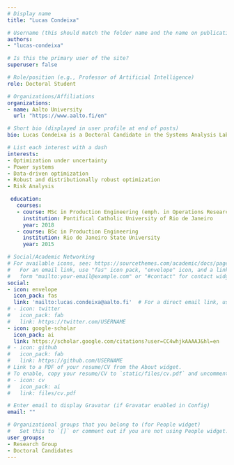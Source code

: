 ```yaml
---
# Display name
title: "Lucas Condeixa"

# Username (this should match the folder name and the name on publications)
authors:
- "lucas-condeixa"

# Is this the primary user of the site?
superuser: false

# Role/position (e.g., Professor of Artificial Intelligence)
role: Doctoral Student

# Organizations/Affiliations
organizations:
- name: Aalto University
  url: "https://www.aalto.fi/en"

# Short bio (displayed in user profile at end of posts)
bio: Lucas Condeixa is a Doctoral Candidate in the Systems Analysis Laboratory in the department of Mathematics and Systems Analysis in Aalto University.

# List each interest with a dash
interests:
- Optimization under uncertainty
- Power systems
- Data-driven optimization
- Robust and distributionally robust optimization
- Risk Analysis

 education:
   courses:
   - course: MSc in Production Engineering (emph. in Operations Research)
     institution: Pontifical Catholic University of Rio de Janeiro
     year: 2018
   - course: BSc in Production Engineering
     institution: Rio de Janeiro State University
     year: 2015

# Social/Academic Networking
# For available icons, see: https://sourcethemes.com/academic/docs/page-builder/#icons
#   For an email link, use "fas" icon pack, "envelope" icon, and a link in the
#   form "mailto:your-email@example.com" or "#contact" for contact widget.
social:
- icon: envelope
  icon_pack: fas
  link: 'mailto:lucas.condeixa@aalto.fi'  # For a direct email link, use "mailto:test@example.org".
# - icon: twitter
#   icon_pack: fab
#   link: https://twitter.com/USERNAME
- icon: google-scholar
  icon_pack: ai
  link: https://scholar.google.com/citations?user=CC4whjkAAAAJ&hl=en
# - icon: github
#   icon_pack: fab
#   link: https://github.com/USERNAME
# Link to a PDF of your resume/CV from the About widget.
# To enable, copy your resume/CV to `static/files/cv.pdf` and uncomment the lines below.
# - icon: cv
#   icon_pack: ai
#   link: files/cv.pdf

# Enter email to display Gravatar (if Gravatar enabled in Config)
email: ""

# Organizational groups that you belong to (for People widget)
#   Set this to `[]` or comment out if you are not using People widget.
user_groups:
- Research Group
- Doctoral Candidates
---
```

